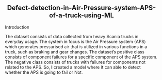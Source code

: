 <h2 align="center"> Defect-detection-in-Air-Pressure-system-APS-of-a-truck-using-ML</h2>

<he align="left">Introduction


The dataset consists of data collected from heavy Scania trucks in everyday usage. The system in focus is the Air Pressure system (APS) which generates pressurised air that is utilized in various functions in a truck, such as braking and gear changes. The dataset’s positive class consists of component failures for a specific component of the APS system. The negative class consists of trucks with failures for components not related to the APS. So, I created a model where It can able to detect whether the APS is going to fail or Not.




















